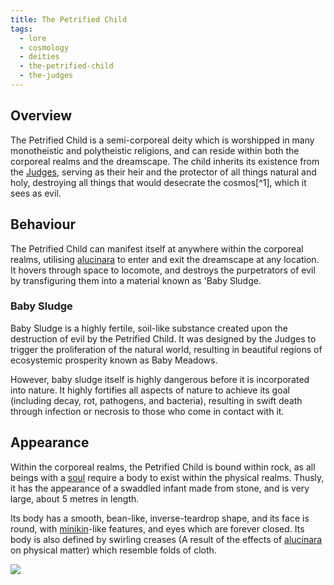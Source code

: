 ```yaml
---
title: The Petrified Child
tags:
  - lore
  - cosmology
  - deities
  - the-petrified-child
  - the-judges
---
```

## Overview
The Petrified Child is a semi-corporeal deity which is worshipped in many monotheistic and polytheistic religions, and can reside within both the corporeal realms and the dreamscape. The child inherits its existence from the [Judges](cosmology-1/celestial-beings/the-judges.md), serving as their heir and the protector of all things natural and holy, destroying all things that would desecrate the cosmos[^1], which it sees as evil.
## Behaviour
The Petrified Child can manifest itself at anywhere within the corporeal realms, utilising [alucinara](cosmology-1/alucinara.md) to enter and exit the dreamscape at any location. It hovers through space to locomote, and destroys the purpetrators of evil by transfiguring them into a material known as 'Baby Sludge.
### Baby Sludge
Baby Sludge is a highly fertile, soil-like substance created upon the destruction of evil by the Petrified Child. It was designed by the Judges to trigger the proliferation of the natural world, resulting in beautiful regions of ecosystemic prosperity known as Baby Meadows.

However, baby sludge itself is highly dangerous before it is incorporated into nature. It highly fortifies all aspects of nature to achieve its goal (including decay, rot, pathogens, and bacteria), resulting in swift death through infection or necrosis to those who come in contact with it.
## Appearance
Within the corporeal realms, the Petrified Child is bound within rock, as all beings with a [soul](cosmology-1/darkness.md) require a body to exist within the physical realms. Thusly, it has the appearance of a swaddled infant made from stone, and is very large, about 5 metres in length.

Its body has a smooth, bean-like, inverse-teardrop shape, and its face is round, with [minikin](fauna/minikin.md)-like features, and eyes which are forever closed. Its body is also defined by swirling creases (A result of the effects of [alucinara](cosmology-1/alucinara.md) on physical matter) which resemble folds of cloth.

![](images/the-petrified-child.png)